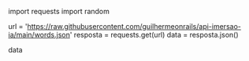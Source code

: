 import requests
import random

url = 'https://raw.githubusercontent.com/guilhermeonrails/api-imersao-ia/main/words.json'
resposta = requests.get(url)
data = resposta.json()

data
